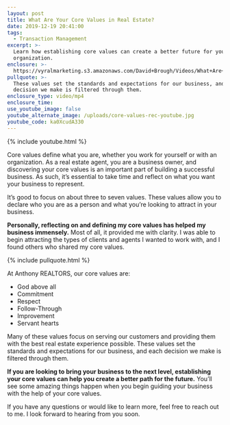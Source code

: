 ```yaml
---
layout: post
title: What Are Your Core Values in Real Estate?
date: 2019-12-19 20:41:00
tags:
  - Transaction Management
excerpt: >-
  Learn how establishing core values can create a better future for your
  organization.
enclosure: >-
  https://vyralmarketing.s3.amazonaws.com/David+Brough/Videos/What+Are+Your+Core+Values+in+Real+Estate_.mp4
pullquote: >-
  These values set the standards and expectations for our business, and each
  decision we make is filtered through them.
enclosure_type: video/mp4
enclosure_time:
use_youtube_image: false
youtube_alternate_image: /uploads/core-values-rec-youtube.jpg
youtube_code: ka0XcudA330
---
```


{% include youtube.html %}

Core values define what you are, whether you work for yourself or with an organization. As a real estate agent, you are a business owner, and discovering your core values is an important part of building a successful business. As such, it’s essential to take time and reflect on what you want your business to represent.

It’s good to focus on about three to seven values. These values allow you to declare who you are as a person and what you’re looking to attract in your business.

**Personally, reflecting on and defining my core values has helped my business immensely.** Most of all, it provided me with clarity. I was able to begin attracting the types of clients and agents I wanted to work with, and I found others who shared my core values.&nbsp;

{% include pullquote.html %}

At Anthony REALTORS, our core values are:

* God above all
* Commitment
* Respect
* Follow-Through
* Improvement
* Servant hearts

Many of these values focus on serving our customers and providing them with the best real estate experience possible. These values set the standards and expectations for our business, and each decision we make is filtered through them.&nbsp;

**If you are looking to bring your business to the next level, establishing your core values can help you create a better path for the future.** You’ll see some amazing things happen when you begin guiding your business with the help of your core values.

If you have any questions or would like to learn more, feel free to reach out to me. I look forward to hearing from you soon.